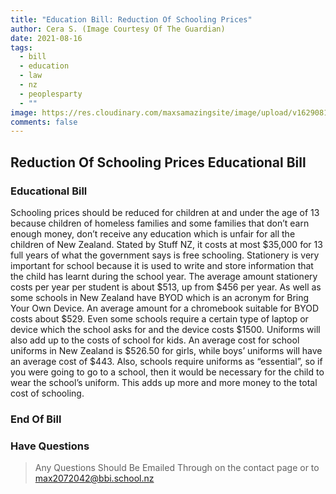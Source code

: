 ```yaml
---
title: "Education Bill: Reduction Of Schooling Prices"
author: Cera S. (Image Courtesy Of The Guardian)
date: 2021-08-16
tags:
  - bill
  - education
  - law
  - nz
  - peoplesparty
  - ""
image: https://res.cloudinary.com/maxsamazingsite/image/upload/v1629081725/politics%20for%20school/school_dscfq3.jpg
comments: false
---
```

<!--StartFragment-->

## Reduction Of Schooling Prices Educational Bill
### Educational Bill

Schooling prices should be reduced for children at and under the age of 13 because children of homeless families and some families that don’t earn enough money, don’t receive any education which is unfair for all the children of New Zealand. Stated by Stuff NZ, it costs at most $35,000 for 13 full years of what the government says is free schooling. Stationery is very important for school because it is used to write and store information that the child has learnt during the school year. The average amount stationery costs per year per student is about $513, up from $456 per year. As well as some schools in New Zealand have BYOD which is an acronym for Bring Your Own Device. An average amount for a chromebook suitable for BYOD costs about $529. Even some schools require a certain type of laptop or device which the school asks for and the device costs $1500. Uniforms will also add up to the costs of school for kids. An average cost for school uniforms in New Zealand is $526.50 for girls, while boys’ uniforms will have an average cost of $443. Also, schools require uniforms as “essential”, so if you were going to go to a school, then it would be necessary for the child to wear the school’s uniform. This adds up more and more money to the total cost of schooling.

<!--EndFragment-->

### End Of Bill

### Have Questions

> Any Questions Should Be Emailed Through on the contact page or to max2072042@bbi.school.nz